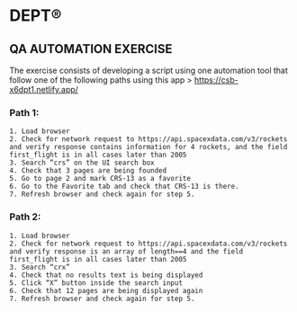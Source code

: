 # DEPT®
## QA AUTOMATION EXERCISE
The exercise consists of developing a script using one automation tool that follow one of the following paths using this app > https://csb-x6dpt1.netlify.app/

### Path 1:
```
1. Load browser 
2. Check for network request to https://api.spacexdata.com/v3/rockets and verify response contains information for 4 rockets, and the field first_flight is in all cases later than 2005
3. Search “crs” on the UI search box
4. Check that 3 pages are being founded
5. Go to page 2 and mark CRS-13 as a favorite
6. Go to the Favorite tab and check that CRS-13 is there. 
7. Refresh browser and check again for step 5.
```
### Path 2:
```
1. Load browser 
2. Check for network request to https://api.spacexdata.com/v3/rockets and verify response is an array of length==4 and the field first_flight is in all cases later than 2005
3. Search “crx” 
4. Check that no results text is being displayed
5. Click “X” button inside the search input 
6. Check that 12 pages are being displayed again
7. Refresh browser and check again for step 5.
```